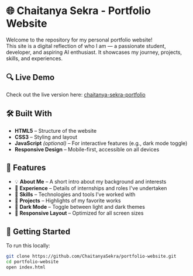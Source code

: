 # 🌐 Chaitanya Sekra - Portfolio Website

Welcome to the repository for my personal portfolio website!  
This site is a digital reflection of who I am — a passionate student, developer, and aspiring AI enthusiast. It showcases my journey, projects, skills, and experiences.

## 🔍 Live Demo

Check out the live version here: [chaitanya-sekra-portfolio](https://chaitanya-sekra-portfolio.netlify.app/)

## 🛠️ Built With

- **HTML5** – Structure of the website  
- **CSS3** – Styling and layout  
- **JavaScript** *(optional)* – For interactive features (e.g., dark mode toggle)  
- **Responsive Design** – Mobile-first, accessible on all devices

## 📁 Features

- 💡 **About Me** – A short intro about my background and interests  
- 💼 **Experience** – Details of internships and roles I've undertaken  
- 🧠 **Skills** – Technologies and tools I’ve worked with  
- 📂 **Projects** – Highlights of my favorite works  
- 🌙 **Dark Mode** – Toggle between light and dark themes  
- 📱 **Responsive Layout** – Optimized for all screen sizes

## 🚀 Getting Started

To run this locally:

```bash
git clone https://github.com/ChaitanyaSekra/portfolio-website.git
cd portfolio-website
open index.html
